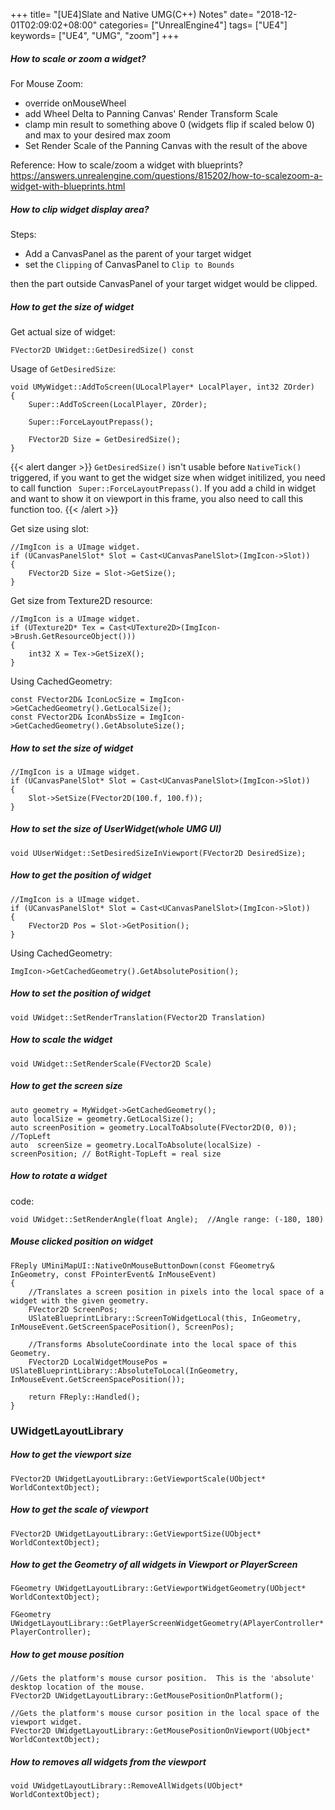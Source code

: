 +++
title= "[UE4]Slate and Native UMG(C++) Notes"
date= "2018-12-01T02:09:02+08:00"
categories= ["UnrealEngine4"]
tags= ["UE4"]
keywords= ["UE4", "UMG", "zoom"]
+++

##### How to scale or zoom a widget?

For Mouse Zoom:

+ override onMouseWheel
+ add Wheel Delta to Panning Canvas' Render Transform Scale
+ clamp min result to something above 0 (widgets flip if scaled below 0) and max to your desired max zoom
+ Set Render Scale of the Panning Canvas with the result of the above

Reference: How to scale/zoom a widget with blueprints?  
https://answers.unrealengine.com/questions/815202/how-to-scalezoom-a-widget-with-blueprints.html

##### How to clip widget display area?

Steps:

+ Add a CanvasPanel as the parent of your target widget
+ set the `Clipping` of CanvasPanel to `Clip to Bounds`

then the part outside CanvasPanel of your target widget would be clipped.

##### How to get the size of widget

Get actual size of widget:

    FVector2D UWidget::GetDesiredSize() const
    
Usage of `GetDesiredSize`:

    void UMyWidget::AddToScreen(ULocalPlayer* LocalPlayer, int32 ZOrder)
    {
        Super::AddToScreen(LocalPlayer, ZOrder);

        Super::ForceLayoutPrepass();

        FVector2D Size = GetDesiredSize();
    }
    
{{< alert danger >}}
`GetDesiredSize()` isn't usable before `NativeTick()` triggered, if you want to get the widget size when widget initilized, you need to call function ` Super::ForceLayoutPrepass()`. If you add a child in widget and want to show it on viewport in this frame, you also need to call this function too.
{{< /alert >}}

Get size using slot:

    //ImgIcon is a UImage widget.
    if (UCanvasPanelSlot* Slot = Cast<UCanvasPanelSlot>(ImgIcon->Slot))
	{
		FVector2D Size = Slot->GetSize();
	}

Get size from Texture2D resource:
    
    //ImgIcon is a UImage widget.
    if (UTexture2D* Tex = Cast<UTexture2D>(ImgIcon->Brush.GetResourceObject()))
    {
        int32 X = Tex->GetSizeX();
    }
    
Using CachedGeometry:

    const FVector2D& IconLocSize = ImgIcon->GetCachedGeometry().GetLocalSize();
    const FVector2D& IconAbsSize = ImgIcon->GetCachedGeometry().GetAbsoluteSize();
    
##### How to set the size of widget
    
    //ImgIcon is a UImage widget.
    if (UCanvasPanelSlot* Slot = Cast<UCanvasPanelSlot>(ImgIcon->Slot))
	{
		Slot->SetSize(FVector2D(100.f, 100.f));
	}
    
##### How to set the size of UserWidget(whole UMG UI)

    void UUserWidget::SetDesiredSizeInViewport(FVector2D DesiredSize);
    
##### How to get the position of widget

    //ImgIcon is a UImage widget.
    if (UCanvasPanelSlot* Slot = Cast<UCanvasPanelSlot>(ImgIcon->Slot))
	{
		FVector2D Pos = Slot->GetPosition();
	}

Using CachedGeometry:
    
    ImgIcon->GetCachedGeometry().GetAbsolutePosition();
    
##### How to set the position of widget

    void UWidget::SetRenderTranslation(FVector2D Translation)
    
##### How to scale the widget

    void UWidget::SetRenderScale(FVector2D Scale)
    
##### How to get the screen size

    auto geometry = MyWidget->GetCachedGeometry();
    auto localSize = geometry.GetLocalSize();
    auto screenPosition = geometry.LocalToAbsolute(FVector2D(0, 0)); //TopLeft
    auto  screenSize = geometry.LocalToAbsolute(localSize) - screenPosition; // BotRight-TopLeft = real size

##### How to rotate a widget

code:

    void UWidget::SetRenderAngle(float Angle);  //Angle range: (-180, 180)
    
##### Mouse clicked position on widget

    FReply UMiniMapUI::NativeOnMouseButtonDown(const FGeometry& InGeometry, const FPointerEvent& InMouseEvent)
    {
        //Translates a screen position in pixels into the local space of a widget with the given geometry. 
        FVector2D ScreenPos;
        USlateBlueprintLibrary::ScreenToWidgetLocal(this, InGeometry, InMouseEvent.GetScreenSpacePosition(), ScreenPos);
    
        //Transforms AbsoluteCoordinate into the local space of this Geometry.
        FVector2D LocalWidgetMousePos = USlateBlueprintLibrary::AbsoluteToLocal(InGeometry, InMouseEvent.GetScreenSpacePosition());
        
        return FReply::Handled();
    }
    
### UWidgetLayoutLibrary

##### How to get the viewport size

    FVector2D UWidgetLayoutLibrary::GetViewportScale(UObject* WorldContextObject);
    
##### How to get the scale of viewport

    FVector2D UWidgetLayoutLibrary::GetViewportSize(UObject* WorldContextObject);

##### How to get the Geometry of all widgets in Viewport or PlayerScreen

    FGeometry UWidgetLayoutLibrary::GetViewportWidgetGeometry(UObject* WorldContextObject);
    
    FGeometry UWidgetLayoutLibrary::GetPlayerScreenWidgetGeometry(APlayerController* PlayerController);
    
##### How to get mouse position

    //Gets the platform's mouse cursor position.  This is the 'absolute' desktop location of the mouse.
    FVector2D UWidgetLayoutLibrary::GetMousePositionOnPlatform();
    
    //Gets the platform's mouse cursor position in the local space of the viewport widget.
    FVector2D UWidgetLayoutLibrary::GetMousePositionOnViewport(UObject* WorldContextObject);
    
##### How to removes all widgets from the viewport
    
    void UWidgetLayoutLibrary::RemoveAllWidgets(UObject* WorldContextObject);
   

